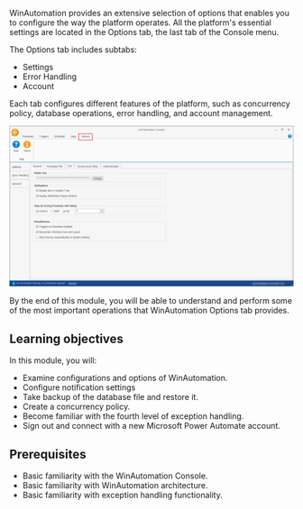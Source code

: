 WinAutomation provides an extensive selection of options that enables you to configure the way the platform operates. All the platform's essential settings are located in the Options tab, the last tab of the Console menu.

The Options tab includes subtabs:
-	Settings
-	Error Handling
-	Account

Each tab configures different features of the platform, such as concurrency policy, database operations, error handling, and account management.

![The Options tab.](..\media\options-tab-console.png)

By the end of this module, you will be able to understand and perform some of the most important operations that WinAutomation Options tab provides.

## Learning objectives

In this module, you will: 

- Examine configurations and options of WinAutomation.
- Configure notification settings
- Take backup of the database file and restore it. 
- Create a concurrency policy. 
- Become familiar with the fourth level of exception handling.
- Sign out and connect with a new Microsoft Power Automate account. 

## Prerequisites 

- Basic familiarity with the WinAutomation Console.
- Basic familiarity with WinAutomation architecture.
- Basic familiarity with exception handling functionality.